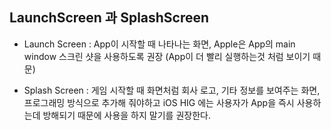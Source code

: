 ## LaunchScreen 과 SplashScreen

* Launch Screen : App이 시작할 때 나타나는 화면, Apple은 App의 main window 스크린 샷을 사용하도록 권장 (App이 더 빨리 실행하는것 처럼 보이기 때문)

* Splash Screen : 게임 시작할 때 화면처럼 회사 로고, 기타 정보를 보여주는 화면, 프로그래밍 방식으로 추가해 줘야하고 iOS HIG 에는 사용자가 App을 즉시 사용하는데 방해되기 때문에 사용을 하지 말기를 권장한다.
